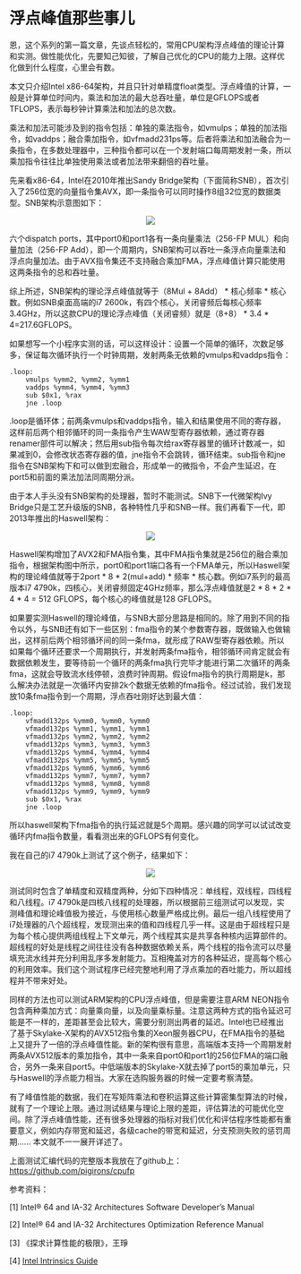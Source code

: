 # 浮点峰值那些事儿

恩，这个系列的第一篇文章，先谈点轻松的，常用CPU架构浮点峰值的理论计算和实测。做性能优化，先要知己知彼，了解自己优化的CPU的能力上限。这样优化做到什么程度，心里会有数。

本文只介绍Intel x86-64架构，并且只针对单精度float类型。浮点峰值的计算，一般是计算单位时间内，乘法和加法的最大总吞吐量，单位是GFLOPS或者TFLOPS，表示每秒钟计算乘法和加法的总次数。

乘法和加法可能涉及到的指令包括：单独的乘法指令，如vmulps；单独的加法指令，如vaddps；融合乘加指令，如vfmadd231ps等。后者将乘法和加法融合为一条指令，在多数处理器中，三种指令都可以在一个发射端口每周期发射一条，所以乘加指令往往比单独使用乘法或者加法带来翻倍的吞吐量。

先来看x86-64，Intel在2010年推出Sandy Bridge架构（下面简称SNB），首次引入了256位宽的向量指令集AVX，即一条指令可以同时操作8组32位宽的数据类型。SNB架构示意图如下：

<p align="center"><img src="https://pic1.zhimg.com/80/v2-5b558a1ea9175b63d6aba79e28a3d341_1440w.png?source=d16d100b"></p>

六个dispatch ports，其中port0和port1各有一条向量乘法（256-FP MUL）和向量加法（256-FP Add），即一个周期内，SNB架构可以吞吐一条浮点向量乘法和浮点向量加法。由于AVX指令集还不支持融合乘加FMA，浮点峰值计算只能使用这两条指令的总和吞吐量。

综上所述，SNB架构的理论浮点峰值就等于（8Mul + 8Add） * 核心频率 * 核心数。例如SNB桌面高端的i7 2600k，有四个核心，关闭睿频后每核心频率3.4GHz，所以这款CPU的理论浮点峰值（关闭睿频）就是（8+8） * 3.4 * 4=217.6GFLOPS。

如果想写一个小程序实测的话，可以这样设计：设置一个简单的循环，次数足够多，保证每次循环执行一个时钟周期，发射两条无依赖的vmulps和vaddps指令：

```
.loop:
    vmulps %ymm2, %ymm2, %ymm1
    vaddps %ymm4, %ymm4, %ymm3
    sub $0x1, %rax
    jne .loop
```

.loop是循环体；前两条vmulps和vaddps指令，输入和结果使用不同的寄存器，这样前后两个相邻循环的同一条指令产生WAW型寄存器依赖，通过寄存器renamer部件可以解决；然后用sub指令每次给rax寄存器里的循环计数减一，如果减到0，会修改状态寄存器的值，jne指令不会跳转，循环结束。sub指令和jne指令在SNB架构下和可以做到宏融合，形成单一的微指令，不会产生延迟，在port5和前面的乘法加法同周期分派。

由于本人手头没有SNB架构的处理器，暂时不能测试。SNB下一代微架构Ivy Bridge只是工艺升级版的SNB，各种特性几乎和SNB一样。我们再看下一代，即2013年推出的Haswell架构：

<p align="center"><img src="https://pic2.zhimg.com/80/v2-3a8fab63409718252f5a995af8f5e761_1440w.png?source=d16d100b"></p>

Haswell架构增加了AVX2和FMA指令集，其中FMA指令集就是256位的融合乘加指令，根据架构图中所示，port0和port1端口各有一个FMA单元，所以Haswell架构的理论峰值就等于2port * 8 * 2(mul+add) * 频率 * 核心数。例如i7系列的最高版本i7 4790k，四核心，关闭睿频固定4GHz频率，那么浮点峰值就是2 * 8 * 2 * 4 * 4 = 512 GFLOPS，每个核心的峰值就是128 GFLOPS。

如果要实测Haswell的理论峰值，与SNB大部分思路是相同的。除了用到不同的指令以外，与SNB还有如下一些区别：fma指令的某个参数寄存器，既做输入也做输出，这样前后两个相邻循环间的同一条fma，就形成了RAW型寄存器依赖。所以如果每个循环还要求一个周期执行，并发射两条fma指令，相邻循环间肯定就会有数据依赖发生，要等待前一个循环的两条fma执行完毕才能进行第二次循环的两条fma，这就会导致流水线停顿，浪费时钟周期。假设fma指令的执行周期是k，那么解决办法就是一次循环内安排2k个数据无依赖的fma指令。经过试验，我们发现放10条fma指令到一个周期，浮点吞吐刚好达到最大值：

```
.loop:
    vfmadd132ps %ymm0, %ymm0, %ymm0
    vfmadd132ps %ymm1, %ymm1, %ymm1
    vfmadd132ps %ymm2, %ymm2, %ymm2
    vfmadd132ps %ymm3, %ymm3, %ymm3
    vfmadd132ps %ymm4, %ymm4, %ymm4
    vfmadd132ps %ymm5, %ymm5, %ymm5
    vfmadd132ps %ymm6, %ymm6, %ymm6
    vfmadd132ps %ymm7, %ymm7, %ymm7
    vfmadd132ps %ymm8, %ymm8, %ymm8
    vfmadd132ps %ymm9, %ymm9, %ymm9
    sub $0x1, %rax
    jne .loop
```

所以haswell架构下fma指令的执行延迟就是5个周期。感兴趣的同学可以试试改变循环内fma指令数量，看看测出来的GFLOPS有何变化。

我在自己的i7 4790k上测试了这个例子，结果如下：

<p align="center"><img src="https://pic2.zhimg.com/80/v2-935c5b7f166eb40b9df89015ba4619f1_1440w.png?source=d16d100b"></p>

测试同时包含了单精度和双精度两种，分如下四种情况：单线程，双线程，四线程和八线程。i7 4790k是四核八线程的处理器，所以根据前三组测试可以发现，实测峰值和理论峰值极为接近，与使用核心数量严格成比例。最后一组八线程使用了i7处理器的八个超线程，发现测出来的值和四线程几乎一样。这是由于超线程只是为每个核心提供两组线程上下文单元，两个线程其实是共享各种核内运算部件的。超线程的好处是线程之间往往没有各种数据依赖关系，两个线程的指令流可以尽量填充流水线并充分利用乱序多发射能力。互相掩盖对方的各种延迟，提高每个核心的利用效率。我们这个测试程序已经完整地利用了浮点乘加的吞吐能力，所以超线程并不带来好处。

同样的方法也可以测试ARM架构的CPU浮点峰值，但是需要注意ARM NEON指令包含两种乘加方式：向量乘向量，以及向量乘标量。注意这两种方式的指令延迟可能是不一样的，差距甚至会比较大，需要分别测出两者的延迟。Intel也已经推出了基于Skylake-X架构的AVX512指令集的Xeon服务器CPU，在FMA指令的基础上又提升了一倍的浮点峰值性能。新的架构很有意思，高端版本支持一个周期发射两条AVX512版本的乘加指令，其中一条来自port0和port1的256位FMA的端口融合，另外一条来自port5。中低端版本的Skylake-X就去掉了port5的乘加单元，只与Haswell的浮点能力相当。大家在选购服务器的时候一定要考察清楚。

有了峰值性能的数据，我们在写矩阵乘法和卷积运算这些计算密集型算法的时候，就有了一个理论上限。通过测试结果与理论上限的差距，评估算法的可能优化空间。除了浮点峰值性能，还有很多处理器的指标对我们优化和评估程序性能都有重要意义，例如内存带宽和延迟，各级cache的带宽和延迟，分支预测失败的惩罚周期...... 本文就不一一展开详述了。

上面测试汇编代码的完整版本我放在了github上：https://github.com/pigirons/cpufp

参考资料：

[1] Intel® 64 and IA-32 Architectures Software Developer’s Manual

[2] Intel® 64 and IA-32 Architectures Optimization Reference Manual

[3] 《探求计算性能的极限》，王琤

[4] [Intel Intrinsics Guide](https://software.intel.com/sites/landingpage/IntrinsicsGuide/)
